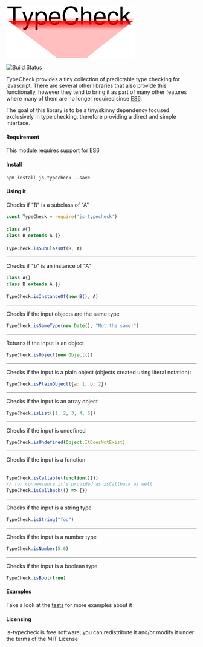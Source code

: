 <img src="data/logo.png"/>


[![Build Status](https://travis-ci.org/paulondc/js-typecheck.svg?branch=master)](https://travis-ci.org/paulondc/js-typecheck)

TypeCheck provides a tiny collection of predictable type checking for javascript. There are several other libraries that also provide this functionally, however they tend to bring it as part of many other features where many of them are no longer required since [ES6](http://es6-features.org).

The goal of this library is to be a tiny/skinny dependency focused exclusively in type checking, therefore providing a direct and simple interface.

#### Requirement
This module requires support for [ES6](http://es6-features.org)

#### Install
```
npm install js-typecheck --save
```

#### Using it

Checks if "B" is a subclass of "A"
```javascript
const TypeCheck = require('js-typecheck')

class A{}
class B extends A {}

TypeCheck.isSubClassOf(B, A)
```
---
Checks if "b" is an instance of "A"
```javascript
class A{}
class B extends A {}

TypeCheck.isInstanceOf(new B(), A)
```
---
Checks if the input objects are the same type
```javascript
TypeCheck.isSameType(new Date(), "Not the same!")
```
---
Returns if the input is an object
```javascript
TypeCheck.isObject(new Object())
```
---
Checks if the input is a plain object (objects created using literal notation):
```javascript
TypeCheck.isPlainObject({a: 1, b: 2})
```
---
Checks if the input is an array object
```javascript
TypeCheck.isList([1, 2, 3, 4, 5])
```
---
Checks if the input is undefined
```javascript
TypeCheck.isUndefined(Object.ItDoesNotExist)
```
---
Checks if the input is a function
```javascript

TypeCheck.isCallable(function(){})
// for convenience it's provided as isCallback as well
TypeCheck.isCallback(() => {})
```
---
Checks if the input is a string type
```javascript
TypeCheck.isString("foo")
```
---
Checks if the input is a number type
```javascript
TypeCheck.isNumber(5.0)
```
---
Checks if the input is a boolean type
```javascript
TypeCheck.isBool(true)
```

#### Examples
Take a look at the [tests](test/main.js) for more examples about it

#### Licensing
js-typecheck is free software; you can redistribute it and/or modify it under the terms of the MIT License
